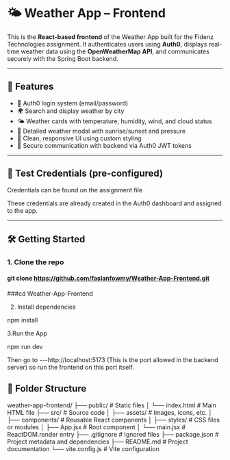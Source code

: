 # 🌤️ Weather App – Frontend

This is the **React-based frontend** of the Weather App built for the Fidenz Technologies assignment. It authenticates users using **Auth0**, displays real-time weather data using the **OpenWeatherMap API**, and communicates securely with the Spring Boot backend.

---

## 🚀 Features

- 🔐 Auth0 login system (email/password)
- 🌍 Search and display weather by city
- 🌤️ Weather cards with temperature, humidity, wind, and cloud status
- 💬 Detailed weather modal with sunrise/sunset and pressure
- 🎨 Clean, responsive UI using custom styling
- 🔗 Secure communication with backend via Auth0 JWT tokens

---

## 🧪 Test Credentials (pre-configured)

Credentials can be found on the assignment file 

These credentials are already created in the Auth0 dashboard and assigned to the app.

---

## 🛠️ Getting Started

### 1. Clone the repo

#### git clone https://github.com/faslanfowmy/Weather-App-Frontend.git
###cd Weather-App-Frontend

2. Install dependencies

npm install

3.Run the App

npm run dev


 Then go to ---http://localhost:5173 (This is the port allowed in the backend server) so run the frontend on this port itself.


## 📁 Folder Structure

weather-app-frontend/
├── public/                     # Static files
│   └── index.html              # Main HTML file
├── src/                        # Source code
│   ├── assets/                 # Images, icons, etc.
│   ├── components/             # Reusable React components
│   ├── styles/                 # CSS files or modules
│   ├── App.jsx                 # Root component
│   └── main.jsx                # ReactDOM.render entry
├── .gitignore                  # Ignored files
├── package.json                # Project metadata and dependencies
├── README.md                   # Project documentation
└── vite.config.js              # Vite configuration







